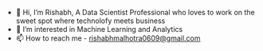 - 👋 Hi, I’m Rishabh, A Data Scientist Professional who loves to work on the sweet spot where technolofy meets business
- 👀 I’m interested in Machine Learning and Analytics
- 📫 How to reach me - rishabhmalhotra0609@gmail.com

